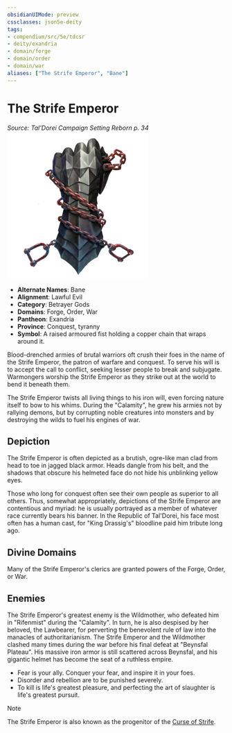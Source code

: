 ```yaml
---
obsidianUIMode: preview
cssclasses: json5e-deity
tags:
- compendium/src/5e/tdcsr
- deity/exandria
- domain/forge
- domain/order
- domain/war
aliases: ["The Strife Emperor", "Bane"]
---
```

# The Strife Emperor
*Source: Tal'Dorei Campaign Setting Reborn p. 34* 
![A raised armoured fist hol...](https://raw.githubusercontent.com/5etools-mirror-3/5etools-img/main/deities/TDCSR/StrifeEmperor.webp#symbol "A raised armoured fist holding a copper chain that wraps around it.")

- **Alternate Names**: Bane
- **Alignment**: Lawful Evil
- **Category**: Betrayer Gods
- **Domains**: Forge, Order, War
- **Pantheon**: Exandria
- **Province**: Conquest, tyranny
- **Symbol**: A raised armoured fist holding a copper chain that wraps around it.

Blood-drenched armies of brutal warriors oft crush their foes in the name of the Strife Emperor, the patron of warfare and conquest. To serve his will is to accept the call to conflict, seeking lesser people to break and subjugate. Warmongers worship the Strife Emperor as they strike out at the world to bend it beneath them.

The Strife Emperor twists all living things to his iron will, even forcing nature itself to bow to his whims. During the "Calamity", he grew his armies not by rallying demons, but by corrupting noble creatures into monsters and by destroying the wilds to fuel his engines of war.

## Depiction

The Strife Emperor is often depicted as a brutish, ogre-like man clad from head to toe in jagged black armor. Heads dangle from his belt, and the shadows that obscure his helmeted face do not hide his unblinking yellow eyes.

Those who long for conquest often see their own people as superior to all others. Thus, somewhat appropriately, depictions of the Strife Emperor are contentious and myriad: he is usually portrayed as a member of whatever race currently bears his banner. In the Republic of Tal'Dorei, his face most often has a human cast, for "King Drassig's" bloodline paid him tribute long ago.

## Divine Domains

Many of the Strife Emperor's clerics are granted powers of the Forge, Order, or War.

## Enemies

The Strife Emperor's greatest enemy is the Wildmother, who defeated him in "Rifenmist" during the "Calamity". In turn, he is also despised by her beloved, the Lawbearer, for perverting the benevolent rule of law into the manacles of authoritarianism. The Strife Emperor and the Wildmother clashed many times during the war before his final defeat at "Beynsfal Plateau". His massive iron armor is still scattered across Beynsfal, and his gigantic helmet has become the seat of a ruthless empire.

- Fear is your ally. Conquer your fear, and inspire it in your foes.  
- Disorder and rebellion are to be punished severely.  
- To kill is life's greatest pleasure, and perfecting the art of slaughter is life's greatest pursuit.  

> [!note]
> The Strife Emperor is also known as the progenitor of the [Curse of Strife](Mechanics/rewards/curse-of-strife-tdcsr.md).